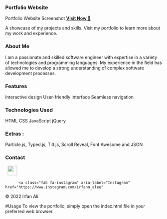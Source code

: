 ### Portfolio Website
Portfolio Website Screenshot
<a href="https://erfaanali.github.io/Portfolio/" target="_blank">**Visit Now** 🚀</a>

A showcase of my projects and skills. Visit my portfolio to learn more about my work and experience.

### About Me
I am a passionate and skilled software engineer with expertise in a variety of technologies and programming languages. My experience in the field has allowed me to develop a strong understanding of complex software development processes.

### Features
Interactive design
User-friendly interface
Seamless navigation

### Technologies Used
HTML
CSS
JavaScript
jQuery

### Extras : 
Particle.js, Typed.js, Tilt.js, Scroll Reveal, Font Awesome and JSON

### Contact
&nbsp;&nbsp;<a href="https://www.linkedin.com/in/irfanalee//"><img src="https://www.felberpr.com/wp-content/uploads/linkedin-logo.png" width="30"></img></a>
<br>  <a href="mailto:irfanali.sen@gmail.com?subject=Approaching via Portfolio" class="fas fa-envelope"
            aria-label="Mail" target="_blank"></a>


          <a class="fab fa-instagram" aria-label="Instagram" href="https://www.instagram.com/irfann_alee"
       
© 2022 Irfan Ali

#Usage
To view the portfolio, simply open the index.html file in your preferred web browser.
